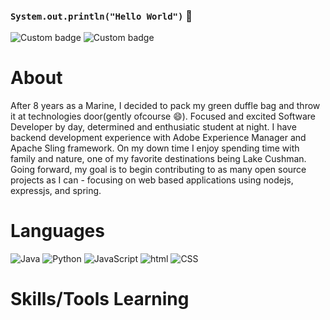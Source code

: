 ### `System.out.println("Hello World")` 👋

![Custom badge](https://img.shields.io/badge/USA-Veteran-critical) ![Custom badge](https://img.shields.io/badge/Student-Software%20Dev-informational)

# About 
After 8 years as a Marine, I decided to pack my green duffle bag and throw it at technologies door(gently ofcourse 😄).
Focused and excited Software Developer by day, determined and enthusiatic student at night. I have backend development
experience with Adobe Experience Manager and Apache Sling framework. On my down time I enjoy spending time with family
and nature, one of my favorite destinations being Lake Cushman. Going forward, my goal is to begin contributing to as 
many open source projects as I can - focusing on web based applications using nodejs, expressjs, and spring. 

# Languages
![Java](https://img.shields.io/badge/BE-Java-informational?logo=java) ![Python](https://img.shields.io/badge/BE-Python-pcf?logo=python) ![JavaScript](https://img.shields.io/badge/FE-JavaScript-critical?logo=javascript) ![html](https://img.shields.io/badge/FE-HTML-ff69b4?logo=HTML5) ![CSS](https://img.shields.io/badge/FE-CSS-important?logo=CSS3) 

# Skills/Tools Learning



<!--
**walimorris/walimorris** is a ✨ _special_ ✨ repository because its `README.md` (this file) appears on your GitHub profile.

Here are some ideas to get you started:

- 🔭 I’m currently working on ...
- 🌱 I’m currently learning ...
- 👯 I’m looking to collaborate on ...
- 🤔 I’m looking for help with ...
- 💬 Ask me about ...
- 📫 How to reach me: ...
- 😄 Pronouns: ...
- ⚡ Fun fact: ...
-->
